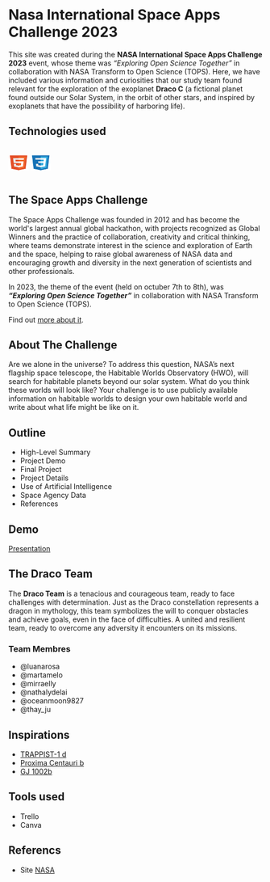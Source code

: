 # Nasa International Space Apps Challenge 2023

This site was created during the **NASA International Space Apps Challenge 2023** event, whose theme was *“Exploring Open Science Together”* in collaboration with NASA Transform to Open Science (TOPS). Here, we have included various information and curiosities that our study team found relevant for the exploration of the exoplanet **Draco C** (a fictional planet found outside our Solar System, in the orbit of other stars, and inspired by exoplanets that have the possibility of harboring life).

## Technologies used

<div style="display: inline_block"><br>
  <img align="center" alt="Mirra-HTML" height="30" width="40" src="https://raw.githubusercontent.com/devicons/devicon/master/icons/html5/html5-original.svg">
  <img align="center" alt="Mirra-CSS" height="30" width="40" src="https://raw.githubusercontent.com/devicons/devicon/master/icons/css3/css3-original.svg">
   <!-- <img align="center" alt="Mirra-Js" height="30" width="40" src="https://raw.githubusercontent.com/devicons/devicon/master/icons/javascript/javascript-plain.svg"> -->
</div><br>


## The Space Apps Challenge 

The Space Apps Challenge was founded in 2012 and has become the world's largest annual global hackathon, with projects recognized as Global Winners and the practice of collaboration, creativity and critical thinking, where teams demonstrate interest in the science and exploration of Earth and the space, helping to raise global awareness of NASA data and encouraging growth and diversity in the next generation of scientists and other professionals.

In 2023, the theme of the event (held on octuber 7th to 8th), was ***“Exploring Open Science Together”*** in collaboration with NASA Transform to Open Science (TOPS).

Find out [more about it](https://www.youtube.com/watch?v=kWapt0DPwSg).

## About The Challenge 

Are we alone in the universe? To address this question, NASA’s next flagship space telescope, the Habitable Worlds Observatory (HWO), will search for habitable planets beyond our solar system. What do you think these worlds will look like? Your challenge is to use publicly available information on habitable worlds to design your own habitable world and write about what life might be like on it.

## Outline 

* High-Level Summary
* Project Demo
* Final Project
* Project Details
* Use of Artificial Intelligence
* Space Agency Data
* References

## Demo 

[Presentation](https://www.canva.com/design/DAFXgJGCO-g/UOEMJ3YOnr-Gml9ykCE8fA/edit?utm_content=DAFXgJGCO-g&utm_campaign=designshare&utm_medium=link2&utm_source=sharebutton) 

## The Draco Team

The **Draco Team** is a tenacious and courageous team, ready to face challenges with determination. Just as the Draco constellation represents a dragon in mythology, this team symbolizes the will to conquer obstacles and achieve goals, even in the face of difficulties. A united and resilient team, ready to overcome any adversity it encounters on its missions.

### Team Membres

* @luanarosa 
* @martamelo
* @mirraelly
* @nathalydelai
* @oceanmoon9827
* @thay_ju

## Inspirations

* [TRAPPIST-1 d](https://exoplanets.nasa.gov/exoplanet-catalog/5502/trappist-1-d/)
* [Proxima Centauri b](https://exoplanets.nasa.gov/exoplanet-catalog/7167/proxima-centauri-b/)
* [GJ 1002b](https://exoplanets.nasa.gov/exoplanet-catalog/8720/gj-1002-b/)

## Tools used

* Trello
* Canva


## Referencs

* Site [NASA](https://www.spaceappschallenge.org/)
